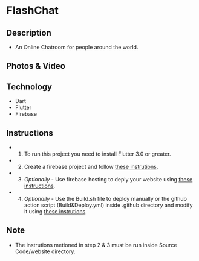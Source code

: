 # FlashChat

## Description
- An Online Chatroom for people around the world.

## Photos & Video

## Technology
- Dart
- Flutter
- Firebase

## Instructions
- 1. To run this project you need to install Flutter 3.0 or greater.
- 2. Create a firebase project and follow [these instrutions](https://firebase.google.com/docs/flutter/setup?platform=web).
- 3. *Optionally* - Use firebase hosting to deply your website using [these instructions](https://firebase.google.com/docs/hosting/frameworks/flutter).
- 4. *Optionally* - Use the Build.sh file to deploy manually or the github action script (Build&Deploy.yml) inside .github directory and modify it using [these instrutions]().

## Note 
- The instrutions metioned in step 2 & 3 must be run inside Source Code/website directory.